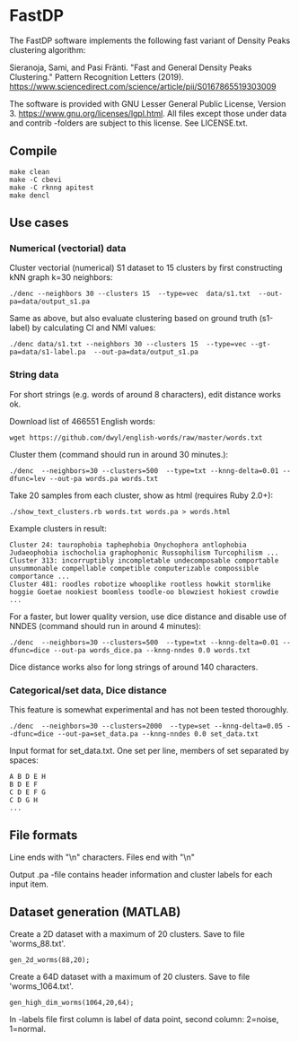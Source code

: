 # FastDP

The FastDP software implements the following fast variant of Density Peaks clustering algorithm:

Sieranoja, Sami, and Pasi Fränti. "Fast and General Density Peaks Clustering." Pattern Recognition Letters (2019). https://www.sciencedirect.com/science/article/pii/S0167865519303009


The software is provided with GNU Lesser General Public License, Version 3. https://www.gnu.org/licenses/lgpl.html. All files except those under data and contrib -folders are subject to this license. See LICENSE.txt.

## Compile

```
make clean
make -C cbevi
make -C rknng apitest
make dencl
```



## Use cases

### Numerical (vectorial) data
Cluster vectorial (numerical) S1 dataset to 15 clusters by first constructing kNN graph k=30 neighbors:
```
./denc --neighbors 30 --clusters 15  --type=vec  data/s1.txt  --out-pa=data/output_s1.pa
```

Same as above, but also evaluate clustering based on ground truth (s1-label) by calculating CI and NMI values: 
```
./denc data/s1.txt --neighbors 30 --clusters 15  --type=vec --gt-pa=data/s1-label.pa  --out-pa=data/output_s1.pa
```

### String data
For short strings (e.g. words of around 8 characters), edit distance works ok.

Download list of 466551 English words:
```
wget https://github.com/dwyl/english-words/raw/master/words.txt
```
Cluster them (command should run in around 30 minutes.):
```
./denc  --neighbors=30 --clusters=500  --type=txt --knng-delta=0.01 --dfunc=lev --out-pa words.pa words.txt
```
Take 20 samples from each cluster, show as html (requires Ruby 2.0+):
```
./show_text_clusters.rb words.txt words.pa > words.html
```

Example clusters in result:
```
Cluster 24: taurophobia taphephobia Onychophora antlophobia Judaeophobia ischocholia graphophonic Russophilism Turcophilism ...
Cluster 313: incorruptibly incompletable undecomposable comportable unsummonable compellable competible computerizable compossible comportance ...
Cluster 481: roodles robotize whooplike rootless howkit stormlike hoggie Goetae nookiest boomless toodle-oo blowziest hokiest crowdie ...
```

For a faster, but lower quality version, use dice distance and disable use of NNDES (command should run in around 4 minutes): 
```
./denc  --neighbors=30 --clusters=500  --type=txt --knng-delta=0.01 --dfunc=dice --out-pa words_dice.pa --knng-nndes 0.0 words.txt
```

Dice distance works also for long strings of around 140 characters.

### Categorical/set data, Dice distance
This feature is somewhat experimental and has not been tested thoroughly.
```
./denc  --neighbors=30 --clusters=2000  --type=set --knng-delta=0.05 --dfunc=dice --out-pa=set_data.pa --knng-nndes 0.0 set_data.txt
```

Input format for set_data.txt. One set per line, members of set separated by spaces:
```
A B D E H
B D E F  
C D E F G 
C D G H
...
```

## File formats

Line ends with "\n" characters. Files end with "\n" 

Output .pa -file contains header information and cluster labels for each input item.

## Dataset generation (MATLAB)

Create a 2D dataset with a maximum of 20 clusters. Save to file 'worms_88.txt'.
```
gen_2d_worms(88,20);
```

Create a 64D dataset with a maximum of 20 clusters. Save to file 'worms_1064.txt'.
```
gen_high_dim_worms(1064,20,64);
```

In -labels file first column is label of data point, second column: 2=noise, 1=normal.

